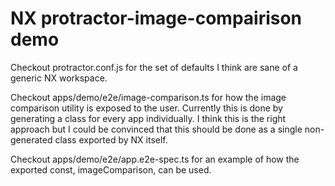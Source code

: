 # NX protractor-image-compairison demo

Checkout protractor.conf.js for the set of defaults I think are sane of
a generic NX workspace.

Checkout apps/demo/e2e/image-comparison.ts for how the image comparison
utility is exposed to the user. Currently this is done by generating
a class for every app individually. I think this is the right approach but I
could be convinced that this should be done as a single non-generated class
exported by NX itself.

Checkout apps/demo/e2e/app.e2e-spec.ts for an example of how the exported
const, imageComparison, can be used.
